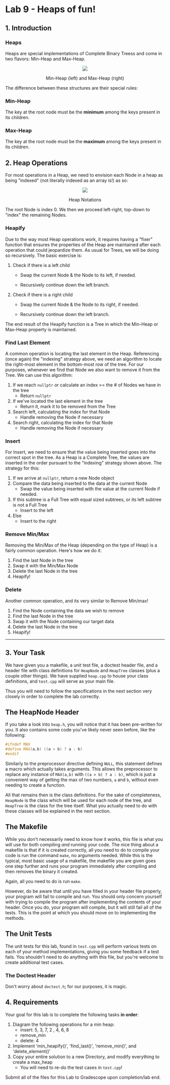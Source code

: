 # Lab 9 - Heaps of fun!


## 1. Introduction

### Heaps 

Heaps are special implementations of Complete Binary Treess and come in two flavors: Min-Heap and Max-Heap.

<p align="center">
  <img src="./images/min-max-heap.svg" />
    <figcaption><center>Min-Heap (left) and Max-Heap (right)</center></figcaption>
</p>


The difference between these structures are their special rules:

### Min-Heap

The key at the root node must be the **minimum** among the keys present in its children.

### Max-Heap

The key at the root node must be the **maximum** among the keys present in its children.

## 2. Heap Operations

For most operations in a Heap, we need to envision each Node in a heap as being "indexed" (not literally indexed as an array is!) as so:

<p align="center">
  <img src="./images/heap-notations.png" />
    <figcaption><center>Heap Notations</center></figcaption>
</p>

The root Node is index 0. We then we proceed left-right, top-down to "index" the remaining Nodes.

### Heapify

Due to the way most Heap operations work, it requires having a "fixer" function that ensures the properties of the Heap are maintained after each operation that could jeopardize them. As usual for Trees, we will be doing so recursively. The basic exercise is:

1. Check if there is a left child

   - Swap the current Node & the Node to its left, if needed.

   - Recursively continue down the left branch.

2. Check if there is a right child

   - Swap the current Node & the Node to its right, if needed.

   - Recursively continue down the left branch.

The end result of the Heapify function is a Tree in which the Min-Heap or Max-Heap property is maintained.

### Find Last Element

A common operation is locating the last element in the Heap. Referencing (once again) the "indexing" strategy above, we need an algorithm to locate the right-most element in the bottom-most row of the tree. For our purposes, whenever we find that Node we also want to remove it from the Tree. We can use this algorithm:

1. If we reach `nullptr` or calculate an index >= the # of Nodes we have in the tree
   - Return `nullptr`
2. If we've located the last element in the tree
   - Return it, mark it to be removed from the Tree
3. Search left, calculating the index for that Node
   - Handle removing the Node if necessary
4. Search right, calculating the index for that Node
   - Handle removing the Node if necessary

### Insert

For Insert, we need to ensure that the value being inserted goes into the correct spot in the tree. As a Heap is a Complete Tree, the values are inserted in the order pursuant to the "indexing" strategy shown above. The strategy for this:

1. If we arrive at `nullptr`, return a new Node object
2. Compare the data being inserted to the data at the current Node
   - Swap the value being inserted with the value at the current Node if needed.
3. If this subtree is a Full Tree with equal sized subtrees, or its left subtree is not a Full Tree
   - Insert to the left
4. Else
   - Insert to the right

### Remove Min/Max

Removing the Min/Max of the Heap (depending on the type of Heap) is a fairly common operation. Here's how we do it:

1. Find the last Node in the tree
2. Swap it with the Min/Max Node
3. Delete the last Node in the tree
4. Heapify!

### Delete

Another common operation, and its very similar to Remove Min/max!

1. Find the Node containing the data we wish to remove
2. Find the last Node in the tree
3. Swap it with the Node containing our target data
4. Delete the last Node in the tree
5. Heapify!

---

## 3. Your Task

We have given you a makefile, a unit test file, a doctest header file, and a header file with class definitions for `HeapNode` and `HeapTree` classes (plus a couple other things). 
We have supplied ```heap.cpp``` to house your class definitions, and `test.cpp` will serve as your main file. 

Thus you will need to follow the specifications in the next section very closely in order to complete the lab correctly.

## The HeapNode Header

If you take a look into `heap.h`, you will notice that it has been pre-written for you. It also contains some code you've likely never seen before, like the following: 


```c++
#ifndef MAX
#define MAX(a,b) ((a > b) ? a : b)
#endif
```

Similarly to the preprocessor directive defining `NULL`, this statement defines a macro which actually takes arguments. 
This allows the preprocessor to replace any instance of `MAX(a,b)` with `((a > b) ? a : b)`, which is just a convenient way of getting the max of two numbers, `a` and `b`, without even needing to create a function.

All that remains then is the class definitions. 
For the sake of completeness, `HeapNode` is the class which will be used for each node of the tree, and `HeapTree` is the class for the tree itself. 
What you actually need to do with these classes will be explained in the next section.

## The Makefile

While you don't necessarily need to know how it works, this file is what you will use for both compiling *and* running your code. 
The nice thing about a makefile is that if it is created correctly, all you need to do to compile your code is run the command `make`, no arguments needed. 
While this is the typical, most basic usage of a makefile, the makefile you are given goes one step further and runs your program immediately after compiling and then removes the binary it created. 

Again, all you need to do is run `make`.

However, do be aware that until you have filled in your header file properly, your program will fail to compile and run. 
You should only concern yourself with trying to compile the program after implementing the contents of your header. 
Once you do, your program will compile, but it will still fail all of the tests. 
This is the point at which you should move on to implementing the methods.

## The Unit Tests

The unit tests for this lab, found in `test.cpp` will perform various tests on each of your method implementations, giving you some feedback if a test fails. 
You shouldn't need to do anything with this file, but you're welcome to create additional test cases.

### The Doctest Header

Don't worry about `doctest.h`; for our purposes, it is magic. 


## 4. Requirements
Your goal for this lab is to complete the following tasks **in order**:

1. Diagram the following operations for a min heap:
   - insert: 5, 3, 7, 2 , 4, 6, 8
   - remove_min
   - delete: 4
2. Implement 'min_heapify()', 'find_last()', 'remove_min()', and 'delete_element()'
3. Copy your entire solution to a new Directory, and modify everything to create a max_heap
   - You will need to re-do the test cases in `test.cpp`!


Submit all of the files for this Lab to Gradescope upon completion/lab end.

